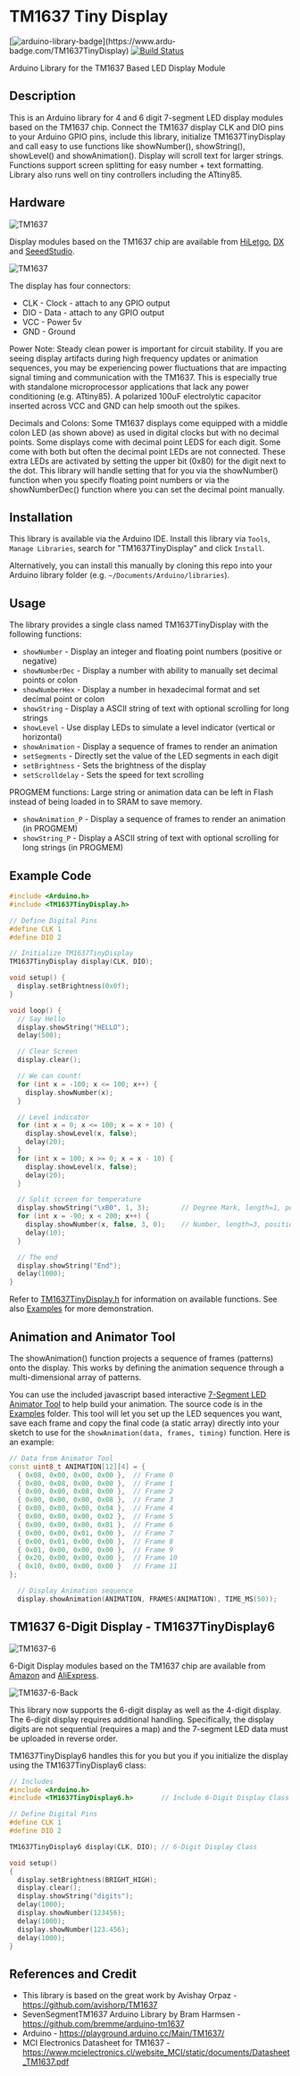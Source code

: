 # TM1637 Tiny Display # 
[![arduino-library-badge](https://www.ardu-badge.com/badge/TM1637TinyDisplay.svg?)](https://www.ardu-badge.com/TM1637TinyDisplay)
[![Build Status](https://travis-ci.org/jasonacox/TM1637TinyDisplay.svg?branch=master)](https://travis-ci.org/github/jasonacox/TM1637TinyDisplay)

Arduino Library for the TM1637 Based LED Display Module

## Description
This is an Arduino library for 4 and 6 digit 7-segment LED display modules based on the TM1637 chip.
Connect the TM1637 display CLK and DIO pins to your Arduino GPIO pins, include this library, initialize TM1637TinyDisplay and call easy to use functions like showNumber(), showString(), showLevel() and showAnimation(). Display will scroll text for larger strings. Functions support screen splitting for easy number + text formatting. Library also runs well on tiny controllers including the ATtiny85.

## Hardware 
![TM1637](examples/tm1637.png)

Display modules based on the TM1637 chip are available from [HiLetgo](https://www.amazon.com/gp/product/B01DKISMXK/ref=ppx_yo_dt_b_search_asin_title?ie=UTF8&psc=1), [DX](https://dx.com/p/0-36-led-4-digit-display-module-for-arduino-black-blue-works-with-official-arduino-boards-254978) and [SeeedStudio](https://www.digikey.com/products/en?keywords=tm1637). 

![TM1637](examples/tm1637back.png)

The display has four connectors:
* CLK - Clock - attach to any GPIO output 
* DIO - Data  - attach to any GPIO output 
* VCC - Power 5v
* GND - Ground

Power Note: Steady clean power is important for circuit stability. If you are seeing display artifacts during high frequency updates or animation sequences, you may be experiencing power fluctuations that are impacting signal timing and communication with the TM1637. This is especially true with standalone microprocessor applications that lack any power conditioning (e.g. ATtiny85). A polarized 100uF electrolytic capacitor inserted across VCC and GND can help smooth out the spikes.

Decimals and Colons: Some TM1637 displays come equipped with a middle colon LED (as shown above) as used in digital clocks but with no decimal points. Some displays come with decimal point LEDS for each digit. Some come with both but often the decimal point LEDs are not connected. These extra LEDs are activated by setting the upper bit (0x80) for the digit next to the dot. This library will handle setting that for you via the showNumber() function when you specify floating point numbers or via the showNumberDec() function where you can set the decimal point manually.

## Installation
This library is available via the Arduino IDE.  Install this library via `Tools`, `Manage Libraries`, search for "TM1637TinyDisplay" and click `Install`.

Alternatively, you can install this manually by cloning this repo into your Arduino library folder (e.g. `~/Documents/Arduino/libraries`).  

## Usage
The library provides a single class named TM1637TinyDisplay with the following functions:

* `showNumber` - Display an integer and floating point numbers (positive or negative)
* `showNumberDec` - Display a number with ability to manually set decimal points or colon
* `showNumberHex` - Display a number in hexadecimal format and set decimal point or colon
* `showString` - Display a ASCII string of text with optional scrolling for long strings
* `showLevel` - Use display LEDs to simulate a level indicator (vertical or horizontal)  
* `showAnimation` - Display a sequence of frames to render an animation
* `setSegments` - Directly set the value of the LED segments in each digit
* `setBrightness` - Sets the brightness of the display
* `setScrolldelay` - Sets the speed for text scrolling

PROGMEM functions: Large string or animation data can be left in Flash instead of being loaded in to SRAM to save memory. 

* `showAnimation_P` - Display a sequence of frames to render an animation (in PROGMEM)
* `showString_P` - Display a ASCII string of text with optional scrolling for long strings (in PROGMEM)

## Example Code
```cpp
#include <Arduino.h>
#include <TM1637TinyDisplay.h>

// Define Digital Pins
#define CLK 1
#define DIO 2

// Initialize TM1637TinyDisplay
TM1637TinyDisplay display(CLK, DIO);

void setup() {
  display.setBrightness(0x0f);
}

void loop() {
  // Say Hello
  display.showString("HELLO");
  delay(500);

  // Clear Screen
  display.clear();

  // We can count!
  for (int x = -100; x <= 100; x++) {
    display.showNumber(x);
  }

  // Level indicator
  for (int x = 0; x <= 100; x = x + 10) {
    display.showLevel(x, false);
    delay(20);
  }
  for (int x = 100; x >= 0; x = x - 10) {
    display.showLevel(x, false);
    delay(20);
  }

  // Split screen for temperature
  display.showString("\xB0", 1, 3);        // Degree Mark, length=1, position=3 (right)
  for (int x = -90; x < 200; x++) {
    display.showNumber(x, false, 3, 0);    // Number, length=3, position=0 (left)
    delay(10);
  }

  // The end
  display.showString("End");
  delay(1000);
}
```

Refer to [TM1637TinyDisplay.h](TM1637TinyDisplay.h) for information on available functions. See also [Examples](examples) for more demonstration.

## Animation and Animator Tool
The showAnimation() function projects a sequence of frames (patterns) onto the display.  This works by defining the animation sequence through a multi-dimensional array of patterns.  

You can use the included javascript based interactive [7-Segment LED Animator Tool](https://jasonacox.github.io/TM1637TinyDisplay/examples/7-segment-animator.html) to help build your animation. The source code is in the [Examples](examples) folder.  This tool will let you set up the LED sequences you want, save each frame and copy the final code (a static array) directly into your sketch to use for the `showAnimation(data, frames, timing)` function.  Here is an example:

```cpp
// Data from Animator Tool
const uint8_t ANIMATION[12][4] = {
  { 0x08, 0x00, 0x00, 0x00 },  // Frame 0
  { 0x00, 0x08, 0x00, 0x00 },  // Frame 1
  { 0x00, 0x00, 0x08, 0x00 },  // Frame 2
  { 0x00, 0x00, 0x00, 0x08 },  // Frame 3
  { 0x00, 0x00, 0x00, 0x04 },  // Frame 4
  { 0x00, 0x00, 0x00, 0x02 },  // Frame 5
  { 0x00, 0x00, 0x00, 0x01 },  // Frame 6
  { 0x00, 0x00, 0x01, 0x00 },  // Frame 7
  { 0x00, 0x01, 0x00, 0x00 },  // Frame 8
  { 0x01, 0x00, 0x00, 0x00 },  // Frame 9
  { 0x20, 0x00, 0x00, 0x00 },  // Frame 10
  { 0x10, 0x00, 0x00, 0x00 }   // Frame 11
};

  // Display Animation sequence
  display.showAnimation(ANIMATION, FRAMES(ANIMATION), TIME_MS(50));

```
## TM1637 6-Digit Display - TM1637TinyDisplay6

![TM1637-6](examples/tm1637-6.png)

6-Digit Display modules based on the TM1637 chip are available from [Amazon](https://smile.amazon.com/diymore-Display-Digital-Decimal-Segments/dp/B08G4BYR2B/ref=sr_1_2?crid=2ZNMBUFWRVDIL&dchild=1&keywords=tm1637%2B6%2Bdigit&qid=1617163070&sprefix=tm1637%2B%2Caps%2C218&sr=8-2&th=1) and [AliExpress](https://www.aliexpress.com/item/1005002060120661.html?spm=a2g0s.9042311.0.0.47454c4dYpnXsR). 

![TM1637-6-Back](examples/tm1637-6back.png)

This library now supports the 6-digit display as well as the 4-digit display.  The 6-digit display requires additional handling.  Specifically, the display digits are not sequential (requires a map) and the 7-segment LED data must be uploaded in reverse order.  

TM1637TinyDisplay6 handles this for you but you if you initialize the display using the TM1637TinyDisplay6 class:

```cpp
// Includes
#include <Arduino.h>
#include <TM1637TinyDisplay6.h>       // Include 6-Digit Display Class Header

// Define Digital Pins
#define CLK 1
#define DIO 2

TM1637TinyDisplay6 display(CLK, DIO); // 6-Digit Display Class

void setup()
{
  display.setBrightness(BRIGHT_HIGH);
  display.clear();
  display.showString("digits");
  delay(1000);
  display.showNumber(123456);
  delay(1000);
  display.showNumber(123.456);
  delay(1000);
}
```

## References and Credit
* This library is based on the great work by Avishay Orpaz - https://github.com/avishorp/TM1637
* SevenSegmentTM1637 Arduino Library by Bram Harmsen - https://github.com/bremme/arduino-tm1637 
* Arduino - https://playground.arduino.cc/Main/TM1637/
* MCI Electronics Datasheet for TM1637 - https://www.mcielectronics.cl/website_MCI/static/documents/Datasheet_TM1637.pdf

